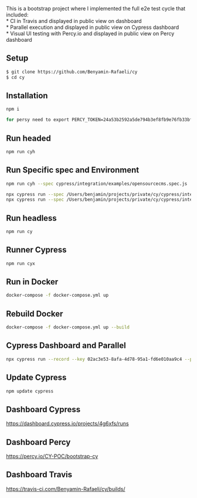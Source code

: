 This is a bootstrap project where I implemented the full e2e test cycle that included:
<br>* CI in Travis and displayed in public view on dashboard
<br>* Parallel execution and displayed in public view on Cypress dashboard
<br>* Visual UI testing with Percy.io and displayed in public view on Percy dashboard

Setup
------------
```sh
$ git clone https://github.com/Benyamin-Rafaeli/cy
$ cd cy
```

Installation
------------
```sh
npm i

for persy need to export PERCY_TOKEN=24a53b2592a5de794b3ef8fb9e76fb33bfda5b57baff7a3ba6495d622407b4b4
```

Run headed
----------
```sh
npm run cyh
```

Run Specific spec and Environment
----------
```sh
npm run cyh --spec cypress/integration/examples/opensourcecms.spec.js

npx cypress run --spec /Users/benjamin/projects/private/cy/cypress/integration/examples/opensourcecms.spec.js --env name qa --browser chrome
npx cypress run --spec /Users/benjamin/projects/private/cy/cypress/integration/examples/opensourcecms.spec.js --env name dev --browser chrome
```

Run headless
----------
```sh
npm run cy
```

Runner Cypress
----------
```sh
npm run cyx
```

Run in Docker 
----------
```sh
docker-compose -f docker-compose.yml up
```

Rebuild Docker 
----------
```sh
docker-compose -f docker-compose.yml up --build
```

Cypress Dashboard and Parallel
----------
```sh
npx cypress run --record --key 02ac3e53-8afa-4d78-95a1-fd6e010aa9c4 --parallel
```

Update Cypress 
----------
```sh
npm update cypress
```

Dashboard Cypress
----------
https://dashboard.cypress.io/projects/4g6xfs/runs

Dashboard Percy
----------
https://percy.io/CY-POC/bootstrap-cy

Dashboard Travis
----------
https://travis-ci.com/Benyamin-Rafaeli/cy/builds/

